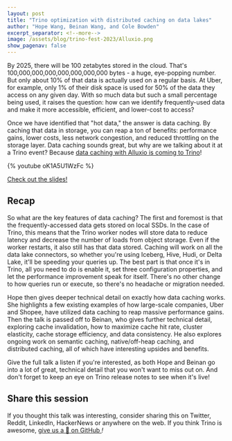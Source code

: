 ```yaml
---
layout: post
title: "Trino optimization with distributed caching on data lakes"
author: "Hope Wang, Beinan Wang, and Cole Bowden"
excerpt_separator: <!--more-->
image: /assets/blog/trino-fest-2023/Alluxio.png
show_pagenav: false
---
```


By 2025, there will be 100 zetabytes stored in the cloud. That's
100,000,000,000,000,000,000,000 bytes - a huge, eye-popping number. But only
about 10% of that data is actually used on a regular basis. At Uber, for
example, only 1% of their disk space is used for 50% of the data they access on
any given day. With so much data but such a small percentage being used, it
raises the question: how can we identify frequently-used data and make it more
accessible, efficient, and lower-cost to access?

Once we have identified that "hot data," the answer is data caching. By caching
that data in storage, you can reap a ton of benefits: performance gains, lower
costs, less network congestion, and reduced throttling on the storage layer.
Data caching sounds great, but why are we talking about it at a Trino event?
Because [data caching with Alluxio is coming to Trino](https://github.com/trinodb/trino/pull/16375)!

<!--more-->

{% youtube oK1A5U1WzFc %}

<a class="btn btn-pink btn-md" target="_blank" href="/assets/blog/trino-fest-2023/TrinoFest2023Alluxio.pdf">
  Check out the slides!
</a>

## Recap

So what are the key features of data caching? The first and foremost is that the
frequently-accessed data gets stored on local SSDs. In the case of Trino, this
means that the Trino worker nodes will store data to reduce latency and decrease
the number of loads from object storage. Even if the worker restarts, it also still has
that data stored. Caching will work on all the data lake connectors, so whether
you're using Iceberg, Hive, Hudi, or Delta Lake, it'll be speeding your queries
up. The best part is that once it's in Trino, all you need to do is enable it,
set three configuration properties, and let the performance improvement speak
for itself. There's no other change to how queries run or execute, so there's no
headache or migration needed.

Hope then gives deeper technical detail on exactly how data caching works. She
highlights a few existing examples of how large-scale companies, Uber and
Shopee, have utilized data caching to reap massive performance gains. Then the
talk is passed off to Beinan, who gives further technical detail,
exploring cache invalidation, how to maximize cache hit rate, cluster
elasticity, cache storage efficiency, and data consistency. He also explores
ongoing work on semantic caching, native/off-heap caching, and distributed
caching, all of which have interesting upsides and benefits.

Give the full talk a listen if you're interested, as both Hope and Beinan go
into a lot of great, technical detail that you won't want to miss out on. And
don't forget to keep an eye on Trino release notes to see when it's live!

## Share this session

If you thought this talk was interesting, consider sharing this on Twitter,
Reddit, LinkedIn, HackerNews or anywhere on the web. If you think Trino is awesome,
[give us a 🌟 on GitHub <i class="fab fa-github"/>](https://github.com/trinodb/trino)!
